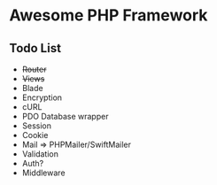 # Awesome PHP Framework

## Todo List

- ~~Router~~
- ~~Views~~
- Blade
- Encryption
- cURL
- PDO Database wrapper
- Session
- Cookie
- Mail => PHPMailer/SwiftMailer
- Validation
- Auth?
- Middleware
